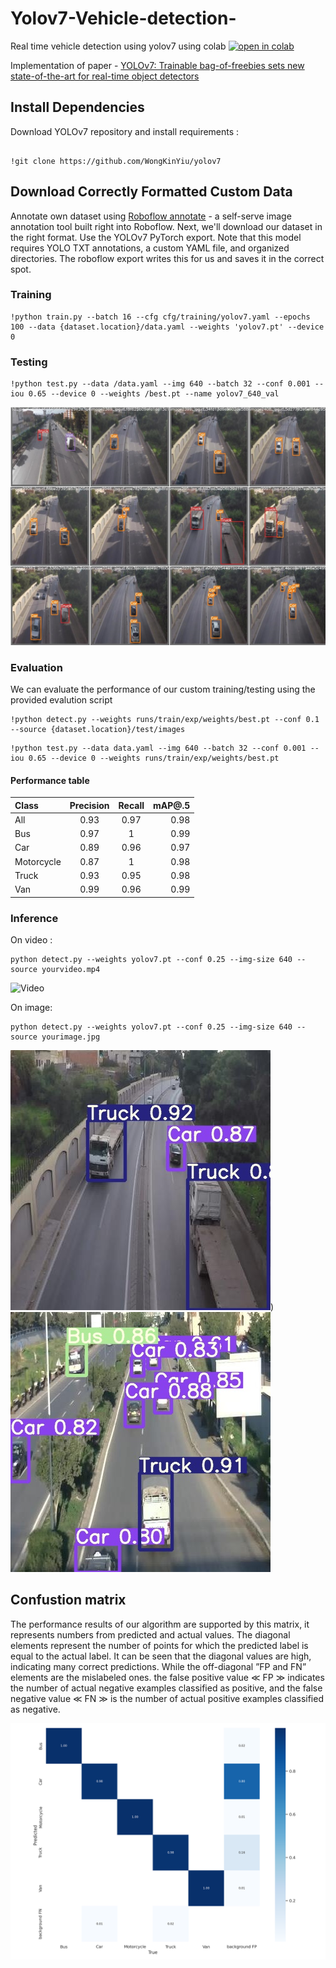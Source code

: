 # Yolov7-Vehicle-detection-
Real time vehicle detection using yolov7 using colab
[![open in colab](https://colab.research.google.com/assets/colab-badge.svg)](https://colab.research.google.com/drive/1Fy_OGja3oK0yAVL0UFIIXuTZLuPLZijk)

Implementation of paper - [YOLOv7: Trainable bag-of-freebies sets new state-of-the-art for real-time object detectors](https://arxiv.org/abs/2207.02696)

## Install Dependencies
Download YOLOv7 repository and install requirements :

```

!git clone https://github.com/WongKinYiu/yolov7

```
## Download Correctly Formatted Custom Data
Annotate own dataset using [Roboflow annotate](https://roboflow.com/annotate) - a self-serve image annotation tool built right into Roboflow.
Next, we'll download our dataset in the right format. Use the YOLOv7 PyTorch export. Note that this model requires YOLO TXT annotations, a custom YAML file, and organized directories. The roboflow export writes this for us and saves it in the correct spot.

### Training

```
!python train.py --batch 16 --cfg cfg/training/yolov7.yaml --epochs 100 --data {dataset.location}/data.yaml --weights 'yolov7.pt' --device 0

```
### Testing
```
!python test.py --data /data.yaml --img 640 --batch 32 --conf 0.001 --iou 0.65 --device 0 --weights /best.pt --name yolov7_640_val
```
![Image](https://github.com/Batoulhf/Yolov7-Vehicle-detection-/blob/main/Detection%20results/test/Metrics/test_labels.jpg)

### Evaluation
We can evaluate the performance of our custom training/testing using the provided evalution script
```
!python detect.py --weights runs/train/exp/weights/best.pt --conf 0.1 --source {dataset.location}/test/images

```

```
!python test.py --data data.yaml --img 640 --batch 32 --conf 0.001 --iou 0.65 --device 0 --weights runs/train/exp/weights/best.pt 
```
#### Performance table
| Class      | Precision | Recall | mAP@.5 |
| :----------|:---------:|:------:|-------:|
| All        | 0.93      | 0.97   | 0.98   |
| Bus        | 0.97      | 1      | 0.99   |
| Car        | 0.89      | 0.96   | 0.97   |
| Motorcycle | 0.87      | 1      | 0.98   |
| Truck      | 0.93      | 0.95   | 0.98   |
| Van        | 0.99      | 0.96   | 0.99   |


### Inference

On video : 

```
python detect.py --weights yolov7.pt --conf 0.25 --img-size 640 --source yourvideo.mp4
```
![Video](https://github.com/Batoulhf/Yolov7-Vehicle-detection-/blob/main/Detection%20results/detect/Video/vid3_Trim_Trim%20(1).gif)

On image:
```
python detect.py --weights yolov7.pt --conf 0.25 --img-size 640 --source yourimage.jpg
```

![Image](https://github.com/Batoulhf/Yolov7-Vehicle-detection-/blob/main/Detection%20results/detect/Images/image291_jpg.rf.83ec2f34acfb6f568d1bf4c7f66dc26f.jpg))
![Image2](https://github.com/Batoulhf/Yolov7-Vehicle-detection-/blob/main/Detection%20results/detect/Images/B-1080p--26-_jpg.rf.83d7cf8e213fe2829303613e735aa3ce.jpg)

## Confustion matrix
The performance results of our algorithm are supported by this matrix, it represents numbers from predicted and actual values. The diagonal elements represent the number of points for which the predicted label is equal to the actual label. It can be seen that the diagonal values are high, indicating many correct predictions. While the off-diagonal ”FP and FN” elements are the mislabeled ones. the false positive value ≪ FP ≫ indicates the number of actual negative examples classified as positive, and the false negative value ≪ FN ≫ is the number of actual positive examples classified as negative.

![Image](https://github.com/Batoulhf/Yolov7-Vehicle-detection-/blob/main/Detection%20results/test/Metrics/confusion_matrix.png)
